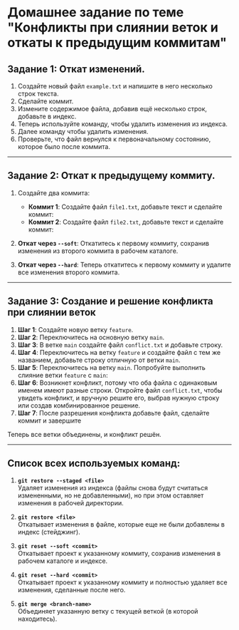 
# Домашнее задание по теме "Конфликты при слиянии веток и откаты к предыдущим коммитам"

## Задание 1: Откат изменений.

1. Создайте новый файл `example.txt` и напишите в него несколько строк текста.
2. Сделайте коммит.
3. Измените содержимое файла, добавив ещё несколько строк, добавьте в индекс.
4. Теперь используйте команду, чтобы удалить изменения из индекса.
5. Далее команду чтобы удалить изменения.
6. Проверьте, что файл вернулся к первоначальному состоянию, которое было после коммита.
---

## Задание 2: Откат к предыдущему коммиту.

1. Создайте два коммита:
   - **Коммит 1**: Создайте файл `file1.txt`, добавьте текст и сделайте коммит:
   - **Коммит 2**: Создайте файл `file2.txt`, добавьте текст и сделайте коммит:

2. **Откат через `--soft`**:
   Откатитесь к первому коммиту, сохранив изменения из второго коммита в рабочем каталоге.
3. **Откат через `--hard`**:
   Теперь откатитесь к первому коммиту и удалите все изменения второго коммита.
---

## Задание 3: Создание и решение конфликта при слиянии веток

1. **Шаг 1**: Создайте новую ветку `feature`.
2. **Шаг 2**: Переключитесь на основную ветку `main`.
3. **Шаг 3**: В ветке `main` создайте файл `conflict.txt` и добавьте строку.
4. **Шаг 4**: Переключитесь на ветку `feature` и создайте файл с тем же названием, добавьте строку отличную от ветки `main`.
5. **Шаг 5**: Переключитесь на ветку `main`. Попробуйте выполнить слияние ветки `feature` с `main`:
6. **Шаг 6**: Возникнет конфликт, потому что оба файла с одинаковым именем имеют разные строки. Откройте файл `conflict.txt`, чтобы увидеть конфликт, и вручную решите его, выбрав нужную строку или создав комбинированное решение.
7. **Шаг 7**: После разрешения конфликта добавьте файл, сделайте коммит и завершите 

Теперь все ветки объединены, и конфликт решён.

---

## Список всех используемых команд:

1. **`git restore --staged <file>`**  
  Удаляет изменения из индекса (файлы снова будут считаться измененными, но не добавленными), но при этом оставляет изменения в рабочей директории.

2. **`git restore <file>`**  
   Откатывает изменения в файле, которые еще не были добавлены в индекс (стейджинг).

3. **`git reset --soft <commit>`**  
   Откатывает проект к указанному коммиту, сохранив изменения в рабочем каталоге и индексе.

4. **`git reset --hard <commit>`**  
   Откатывает проект к указанному коммиту и полностью удаляет все изменения, сделанные после него.

5. **`git merge <branch-name>`**  
   Объединяет указанную ветку с текущей веткой (в которой находитесь).


